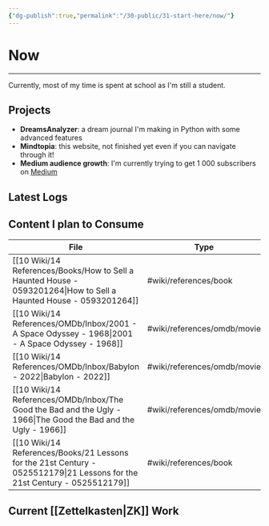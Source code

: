 ```yaml
---
{"dg-publish":true,"permalink":"/30-public/31-start-here/now/"}
---
```


# Now
---
Currently, most of my time is spent at school as I'm still a student. 

## Projects
- **DreamsAnalyzer**: a dream journal I'm making in Python with some advanced features
- **Mindtopia**: this website, not finished yet even if you can navigate through it!
- **Medium audience growth**: I'm currently trying to get 1 000 subscribers on [Medium](https://medidum.com/estebanthi)

## Latest Logs


## Content I plan to Consume
| File                                                                                                                          | Type                        |
| ----------------------------------------------------------------------------------------------------------------------------- | --------------------------- |
| [[10 Wiki/14 References/Books/How to Sell a Haunted House - 0593201264\|How to Sell a Haunted House - 0593201264]]         | #wiki/references/book       |
| [[10 Wiki/14 References/OMDb/Inbox/2001 - A Space Odyssey - 1968\|2001 - A Space Odyssey - 1968]]                          | #wiki/references/omdb/movie |
| [[10 Wiki/14 References/OMDb/Inbox/Babylon - 2022\|Babylon - 2022]]                                                        | #wiki/references/omdb/movie |
| [[10 Wiki/14 References/OMDb/Inbox/The Good the Bad and the Ugly - 1966\|The Good the Bad and the Ugly - 1966]]            | #wiki/references/omdb/movie |
| [[10 Wiki/14 References/Books/21 Lessons for the 21st Century - 0525512179\|21 Lessons for the 21st Century - 0525512179]] | #wiki/references/book       |


## Current [[Zettelkasten\|ZK]] Work

